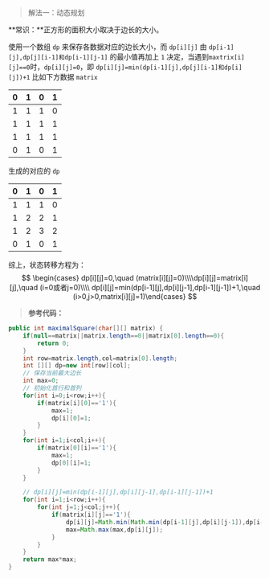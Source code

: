 > 解法一：动态规划

**常识：**正方形的面积大小取决于边长的大小。

使用一个数组 `dp` 来保存各数据对应的边长大小，而 `dp[i][j]` 由 `dp[i-1][j],dp[j][i-1]和dp[i-1][j-1]` 的最小值再加上 `1` 决定，当遇到`maxtrix[i][j]==0`时，`dp[i][j]=0`，即 `dp[i][j]=min(dp[i-1][j],dp[j][i-1]和dp[i][j])+1` 比如下方数据 `matrix`

|  0   |  1   |  0   |  1   |
| :--: | :--: | :--: | :--: |
|  1   |  1   |  1   |  0   |
|  1   |  1   |  1   |  1   |
|  1   |  1   |  1   |  1   |
|  0   |  1   |  0   |  1   |

生成的对应的 `dp`

|  0   |  1   |  0   |  1   |
| :--: | :--: | :--: | :--: |
|  1   |  1   |  1   |  0   |
|  1   |  2   |  2   |  1   |
|  1   |  2   |  3   |  2   |
|  0   |  1   |  0   |  1   |

综上，状态转移方程为：
$$
\begin{cases} dp[i][j]=0,\quad (matrix[i][j]=0)\\\\dp[i][j]=matrix[i][j],\quad (i=0或者j=0)\\\\ dp[i][j]=min(dp[i-1][j],dp[i][j-1],dp[i-1][j-1])+1,\quad (i>0,j>0,matrix[i][j]=1)\end{cases}
$$


> **参考代码：**

```java
public int maximalSquare(char[][] matrix) {
    if(null==matrix||matrix.length==0||matrix[0].length==0){
        return 0;
    }
    int row=matrix.length,col=matrix[0].length;
    int [][] dp=new int[row][col];
    // 保存当前最大边长
    int max=0;
    // 初始化首行和首列
    for(int i=0;i<row;i++){
        if(matrix[i][0]=='1'){
            max=1;
            dp[i][0]=1;
        }
    }
    for(int i=1;i<col;i++){
        if(matrix[0][i]=='1'){
            max=1;
            dp[0][i]=1;
        }
    }

    // dp[i][j]=min(dp[i-1][j],dp[i][j-1],dp[i-1][j-1])+1
    for(int i=1;i<row;i++){
        for(int j=1;j<col;j++){
            if(matrix[i][j]=='1'){
                dp[i][j]=Math.min(Math.min(dp[i-1][j],dp[i][j-1]),dp[i-1][j-1])+1;
                max=Math.max(max,dp[i][j]);
            }
        }
    }
    return max*max;
}
```

